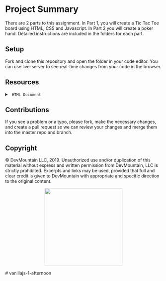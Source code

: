 # Project Summary
There are 2 parts to this assignment. In Part 1, you will create a Tic Tac Toe board using HTML, CSS and Javascript. In Part 2 you will create a poker hand. Detailed instructions are included in the folders for each part.

## Setup

Fork and clone this repository and open the folder in your code editor. You can use live-server to see real-time changes from your code in the browser.

## Resources

<details>

<summary> <code> HTML Document </code> </summary>

* [HTML Document Object](https://www.w3schools.com/js/js_htmldom_document.asp)

</details>


## Contributions

If you see a problem or a typo, please fork, make the necessary changes, and create a pull request so we can review your changes and merge them into the master repo and branch.

## Copyright

© DevMountain LLC, 2019. Unauthorized use and/or duplication of this material without express and written permission from DevMountain, LLC is strictly prohibited. Excerpts and links may be used, provided that full and clear credit is given to DevMountain with appropriate and specific direction to the original content.

<p align="center">
<img src="https://s3.amazonaws.com/devmountain/readme-logo.png" width="250">
</p>
# vanillajs-1-afternoon
